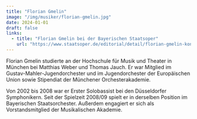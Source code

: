 ```yaml
---
title: "Florian Gmelin"
image: "/img/musiker/florian-gmelin.jpg"
date: 2024-01-01
draft: false
links:
  - title: "Florian Gmelin bei der Bayerischen Staatsoper"
    url: "https://www.staatsoper.de/editorial/detail/florian-gmelin-kontrabass-solo"
---
```


Florian Gmelin studierte an der Hochschule für Musik und Theater in München bei Matthias Weber und Thomas Jauch. Er war Mitglied im Gustav-Mahler-Jugendorchester und im Jugendorchester der Europäischen Union sowie Stipendiat der Münchener Orchesterakademie.

Von 2002 bis 2008 war er Erster Solobassist bei den Düsseldorfer Symphonikern. Seit der Spielzeit 2008/09 spielt er in derselben Position im Bayerischen Staatsorchester. Außerdem engagiert er sich als Vorstandsmitglied der Musikalischen Akademie.